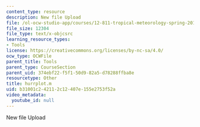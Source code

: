 ```yaml
---
content_type: resource
description: New file Upload
file: /ol-ocw-studio-app/courses/12-811-tropical-meteorology-spring-2011/b31001c242112c12407e155e2753f52a_hurrplot.m
file_size: 12304
file_type: text/x-objcsrc
learning_resource_types:
- Tools
license: https://creativecommons.org/licenses/by-nc-sa/4.0/
ocw_type: OCWFile
parent_title: Tools
parent_type: CourseSection
parent_uid: 374ebf22-f5f1-50d9-82a5-d78288ffba8e
resourcetype: Other
title: hurrplot.m
uid: b31001c2-4211-2c12-407e-155e2753f52a
video_metadata:
  youtube_id: null
---
```

New file Upload